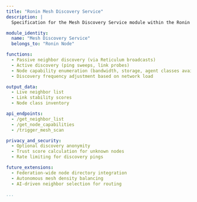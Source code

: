 ```yaml
---
title: "Ronin Mesh Discovery Service"
description: |
  Specification for the Mesh Discovery Service module within the Ronin Node Class for kOS. This service is responsible for continuous discovery and awareness of neighboring nodes in dynamic, decentralized network environments.

module_identity:
  name: "Mesh Discovery Service"
  belongs_to: "Ronin Node"

functions:
  - Passive neighbor discovery (via Reticulum broadcasts)
  - Active discovery (ping sweeps, link probes)
  - Node capability enumeration (bandwidth, storage, agent classes available)
  - Discovery frequency adjustment based on network load

output_data:
  - Live neighbor list
  - Link stability scores
  - Node class inventory

api_endpoints:
  - /get_neighbor_list
  - /get_node_capabilities
  - /trigger_mesh_scan

privacy_and_security:
  - Optional discovery anonymity
  - Trust score calculation for unknown nodes
  - Rate limiting for discovery pings

future_extensions:
  - Federation-wide node directory integration
  - Autonomous mesh density balancing
  - AI-driven neighbor selection for routing

...
```


